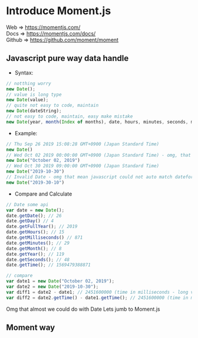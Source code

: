 # Introduce Moment.js
Web => https://momentjs.com/ <br>
Docs => https://momentjs.com/docs/ <br>
Github => https://github.com/moment/moment

## Javascript pure way data handle

- Syntax:<br>
```javascript
// notthing worry
new Date(); 
// value is long type
new Date(value); 
// quite not easy to code, maintain
new Date(dateString); 
// not easy to code, maintain, easy make mistake
new Date(year, month(Index of months), date, hours, minutes, seconds, milliseconds); 
```
- Example:<br>
```javascript
// Thu Sep 26 2019 15:08:28 GMT+0900 (Japan Standard Time)
new Date() 
// Wed Oct 02 2019 00:00:00 GMT+0900 (Japan Standard Time) - omg, that mean i have to know and define right month name
new Date("October 02, 2019") 
// Wed Oct 30 2019 09:00:00 GMT+0900 (Japan Standard Time)
new Date("2019-10-30") 
// Invalid Date - omg that mean javascript could not auto match dateformat, it dateformat is static years -> month -> date (YYYY-MM-DD)
new Date("2019-30-10") 
```
- Compare and Calculate
```javascript
// Date some api
var date = new Date();
date.getDate(); // 26
date.getDay() // 4
date.getFullYear(); // 2019
date.getHours(); // 15
date.getMilliseconds() // 871
date.getMinutes(); // 29
date.getMonth(); // 8
date.getYear(); // 119
date.getSeconds(); // 48
date.getTime(); // 1569479388871

// compare
var date1 = new Date("October 02, 2019");
var date2 = new Date("2019-10-30");
var diff1 = date2 - date1; // 2451600000 (time in milliseconds - long value)
var diff2 = date2.getTime() - date1.getTime(); // 2451600000 (time in milliseconds - long value)
```
Omg that almost we could do with Date
Lets jumb to Moment.js

## Moment way
